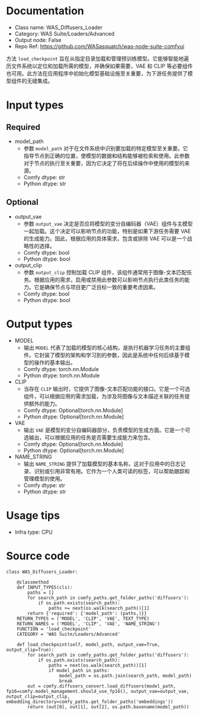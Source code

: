 # Documentation
- Class name: WAS_Diffusers_Loader
- Category: WAS Suite/Loaders/Advanced
- Output node: False
- Repo Ref: https://github.com/WASasquatch/was-node-suite-comfyui

方法 `load_checkpoint` 旨在从指定目录加载和管理预训练模型。它能够智能地遍历文件系统以定位和加载所需的模型，并确保如果需要，VAE 和 CLIP 等必要组件也可用。此方法在应用程序中初始化模型基础设施至关重要，为下游任务提供了模型组件的无缝集成。

# Input types
## Required
- model_path
    - 参数 `model_path` 对于在文件系统中识别要加载的特定模型至关重要。它指导节点到正确的位置，使模型的数据和结构能够被检索和使用。此参数对于节点的执行至关重要，因为它决定了将在后续操作中使用的模型的来源。
    - Comfy dtype: str
    - Python dtype: str
## Optional
- output_vae
    - 参数 `output_vae` 决定是否应将模型的变分自编码器（VAE）组件与主模型一起加载。这个决定可以影响节点的功能，特别是如果下游任务需要 VAE 的生成能力。因此，根据应用的具体需求，包含或排除 VAE 可以是一个战略性的选择。
    - Comfy dtype: bool
    - Python dtype: bool
- output_clip
    - 参数 `output_clip` 控制加载 CLIP 组件，该组件通常用于图像-文本匹配任务。根据应用的需求，启用或禁用此参数可以影响节点执行此类任务的能力。它是确保节点与项目更广泛目标一致的重要考虑因素。
    - Comfy dtype: bool
    - Python dtype: bool

# Output types
- MODEL
    - 输出 `MODEL` 代表了加载的模型的核心结构，是执行机器学习任务的主要组件。它封装了模型的架构和学习到的参数，因此是系统中任何后续基于模型的操作的基本输出。
    - Comfy dtype: torch.nn.Module
    - Python dtype: torch.nn.Module
- CLIP
    - 当存在 `CLIP` 输出时，它提供了图像-文本匹配功能的接口。它是一个可选组件，可以根据应用的需求加载，为涉及将图像与文本描述关联的任务提供额外的能力。
    - Comfy dtype: Optional[torch.nn.Module]
    - Python dtype: Optional[torch.nn.Module]
- VAE
    - 输出 `VAE` 是模型的变分自编码器部分，负责模型的生成方面。它是一个可选输出，可以根据应用的任务是否需要生成能力来包含。
    - Comfy dtype: Optional[torch.nn.Module]
    - Python dtype: Optional[torch.nn.Module]
- NAME_STRING
    - 输出 `NAME_STRING` 提供了加载模型的基本名称，这对于应用中的日志记录、识别或引用非常有用。它作为一个人类可读的标签，可以帮助跟踪和管理模型的使用。
    - Comfy dtype: str
    - Python dtype: str

# Usage tips
- Infra type: CPU

# Source code
```
class WAS_Diffusers_Loader:

    @classmethod
    def INPUT_TYPES(cls):
        paths = []
        for search_path in comfy_paths.get_folder_paths('diffusers'):
            if os.path.exists(search_path):
                paths += next(os.walk(search_path))[1]
        return {'required': {'model_path': (paths,)}}
    RETURN_TYPES = ('MODEL', 'CLIP', 'VAE', TEXT_TYPE)
    RETURN_NAMES = ('MODEL', 'CLIP', 'VAE', 'NAME_STRING')
    FUNCTION = 'load_checkpoint'
    CATEGORY = 'WAS Suite/Loaders/Advanced'

    def load_checkpoint(self, model_path, output_vae=True, output_clip=True):
        for search_path in comfy_paths.get_folder_paths('diffusers'):
            if os.path.exists(search_path):
                paths = next(os.walk(search_path))[1]
                if model_path in paths:
                    model_path = os.path.join(search_path, model_path)
                    break
        out = comfy.diffusers_convert.load_diffusers(model_path, fp16=comfy.model_management.should_use_fp16(), output_vae=output_vae, output_clip=output_clip, embedding_directory=comfy_paths.get_folder_paths('embeddings'))
        return (out[0], out[1], out[2], os.path.basename(model_path))
```